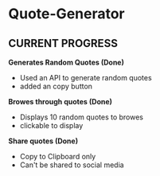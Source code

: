 # Quote-Generator

## CURRENT PROGRESS 

**Generates Random Quotes (Done)**
* Used an API to generate random quotes
* added an copy button

**Browes through quotes (Done)**
* Displays 10 random quotes to browes
* clickable to display

**Share quotes (Done)**
* Copy to Clipboard only
* Can't be shared to social media
